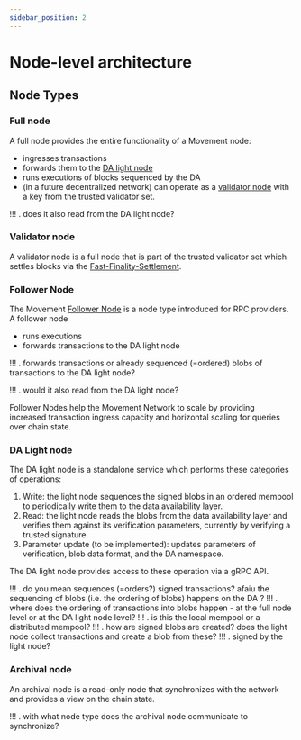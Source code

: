 ```yaml
---
sidebar_position: 2
---
```


# Node-level architecture

## Node Types

### Full node

A full node provides the entire functionality of a Movement node:

- ingresses transactions
- forwards them to the [DA light node](#da-light-node)
- runs executions of blocks sequenced by the DA
- (in a future decentralized network) can operate as a [validator node](#validator-node) with a key from the trusted validator set.

!!! . does it also read from the DA light node?

### Validator node

A validator node is a full node that is part of the trusted validator set which settles blocks via the [Fast-Finality-Settlement](high_level_architecture.md#settlement).

### Follower Node

The Movement [Follower Node][follower] is a node type introduced for RPC providers. A follower node

- runs executions
- forwards transactions to the DA light node

!!! . forwards transactions or already sequenced (=ordered) blobs of transactions to the DA light node?

!!! . would it also read from the DA light node?

Follower Nodes help the Movement Network to scale by providing increased transaction ingress capacity and horizontal scaling for queries over chain state.

[follower]: https://github.com/movementlabsxyz/movement/tree/main/docs/movement-node/run/manual/follower-node

### DA Light node

The DA light node is a standalone service which performs these categories of operations:

1. Write: the light node sequences the signed blobs in an ordered mempool to periodically write them to the data availability layer.
1. Read: the light node reads the blobs from the data availability layer and verifies them against its verification parameters, currently by verifying a trusted signature.
1. Parameter update (to be implemented): updates parameters of verification, blob data format, and the DA namespace.

The DA light node provides access to these operation via a gRPC API.

!!! . do you mean sequences (=orders?) signed transactions? afaiu the sequencing of blobs (i.e. the ordering of blobs) happens on the DA ?
!!! . where does the ordering of transactions into blobs happen  - at the full node level or at the DA light node level?
!!! . is this the local mempool or a distributed mempool?
!!! . how are signed blobs are created? does the light node collect transactions and create a blob from these?
!!! . signed by the light node?

### Archival node

An archival node is a read-only node that synchronizes with the network and provides a view on the chain state.

!!! . with what node type does the archival node communicate to synchronize?
